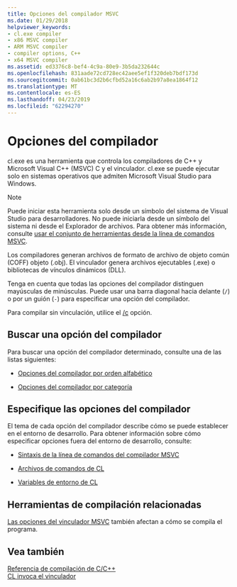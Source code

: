 ```yaml
---
title: Opciones del compilador MSVC
ms.date: 01/29/2018
helpviewer_keywords:
- cl.exe compiler
- x86 MSVC compiler
- ARM MSVC compiler
- compiler options, C++
- x64 MSVC compiler
ms.assetid: ed3376c8-bef4-4c9a-80e9-3b5da232644c
ms.openlocfilehash: 831aade72cd728ec42aee5ef1f320deb7bdf173d
ms.sourcegitcommit: 0ab61bc3d2b6cfbd52a16c6ab2b97a8ea1864f12
ms.translationtype: MT
ms.contentlocale: es-ES
ms.lasthandoff: 04/23/2019
ms.locfileid: "62294270"
---
```

# <a name="compiler-options"></a>Opciones del compilador

cl.exe es una herramienta que controla los compiladores de C++ y Microsoft Visual C++ (MSVC) C y el vinculador. cl.exe se puede ejecutar solo en sistemas operativos que admiten Microsoft Visual Studio para Windows.

> [!NOTE]
> Puede iniciar esta herramienta solo desde un símbolo del sistema de Visual Studio para desarrolladores. No puede iniciarla desde un símbolo del sistema ni desde el Explorador de archivos. Para obtener más información, consulte [usar el conjunto de herramientas desde la línea de comandos MSVC](../building-on-the-command-line.md).

Los compiladores generan archivos de formato de archivo de objeto común (COFF) objeto (.obj). El vinculador genera archivos ejecutables (.exe) o bibliotecas de vínculos dinámicos (DLL).

Tenga en cuenta que todas las opciones del compilador distinguen mayúsculas de minúsculas. Puede usar una barra diagonal hacia delante (`/`) o por un guión (`-`) para especificar una opción del compilador.

Para compilar sin vinculación, utilice el [/c](c-compile-without-linking.md) opción.

## <a name="find-a-compiler-option"></a>Buscar una opción del compilador

Para buscar una opción del compilador determinado, consulte una de las listas siguientes:

- [Opciones del compilador por orden alfabético](compiler-options-listed-alphabetically.md)

- [Opciones del compilador por categoría](compiler-options-listed-by-category.md)

## <a name="specify-compiler-options"></a>Especifique las opciones del compilador

El tema de cada opción del compilador describe cómo se puede establecer en el entorno de desarrollo. Para obtener información sobre cómo especificar opciones fuera del entorno de desarrollo, consulte:

- [Sintaxis de la línea de comandos del compilador MSVC](compiler-command-line-syntax.md)

- [Archivos de comandos de CL](cl-command-files.md)

- [Variables de entorno de CL](cl-environment-variables.md)

## <a name="related-build-tools"></a>Herramientas de compilación relacionadas

[Las opciones del vinculador MSVC](linker-options.md) también afectan a cómo se compila el programa.

## <a name="see-also"></a>Vea también

[Referencia de compilación de C/C++](c-cpp-building-reference.md)<br/>
[CL invoca el vinculador](cl-invokes-the-linker.md)
